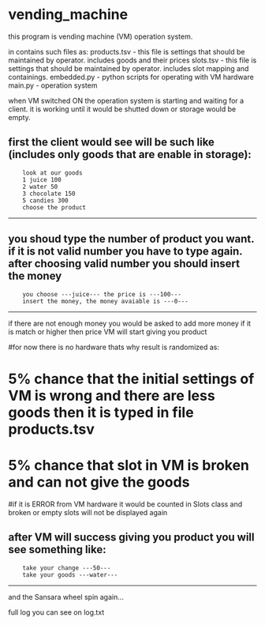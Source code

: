 # vending_machine
this program is vending machine (VM) operation system.

in contains such files as:
	products.tsv - this file is settings that should be maintained by operator. includes goods and their prices
	slots.tsv - this file is settings that should be maintained by operator. includes slot mapping and containings.
	embedded.py - python scripts for operating with VM hardware
	main.py - operation system

when VM switched ON the operation system is starting and waiting for a client.
it is working until it would be shutted down or storage would be empty.

first the client would see will be such like (includes only goods that are enable in storage):
---------------------------------------
		look at our goods
		1 juice 100
		2 water 50
		3 chocolate 150
		5 candies 300
		choose the product
---------------------------------------

you shoud type the number of product you want. if it is not valid number you have to type again.
after choosing valid number you should insert the money
---------------------------------------
		you choose ---juice--- the price is ---100---
		insert the money, the money avaiable is ---0---
---------------------------------------

if there are not enough money you would be asked to add more money
if it is match or higher then price VM will start giving you product

#for now there is no hardware thats why result is randomized as:
#	5% chance that the initial settings of VM is wrong and there are less goods then it is typed in file products.tsv
#	5% chance that slot in VM is broken and can not give the goods
#if it is ERROR from VM hardware it would be counted in Slots class and broken or empty slots will not be displayed again

after VM will success giving you product you will see something like:
---------------------------------------
		take your change ---50---
		take your goods ---water---
---------------------------------------

and the Sansara wheel spin again...

full log you can see on log.txt
